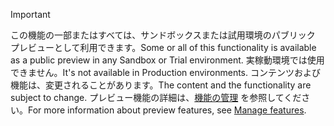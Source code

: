 > [!IMPORTANT]
> <span data-ttu-id="ef95e-101">この機能の一部またはすべては、サンドボックスまたは試用環境のパブリック プレビューとして利用できます。</span><span class="sxs-lookup"><span data-stu-id="ef95e-101">Some or all of this functionality is available as a public preview in any Sandbox or Trial environment.</span></span> <span data-ttu-id="ef95e-102">実稼動環境では使用できません。</span><span class="sxs-lookup"><span data-stu-id="ef95e-102">It's not available in Production environments.</span></span> <span data-ttu-id="ef95e-103">コンテンツおよび機能は、変更されることがあります。</span><span class="sxs-lookup"><span data-stu-id="ef95e-103">The content and the functionality are subject to change.</span></span> <span data-ttu-id="ef95e-104">プレビュー機能の詳細は、[機能の管理](../hr-admin-manage-features.md) を参照してください。</span><span class="sxs-lookup"><span data-stu-id="ef95e-104">For more information about preview features, see [Manage features](../hr-admin-manage-features.md).</span></span>